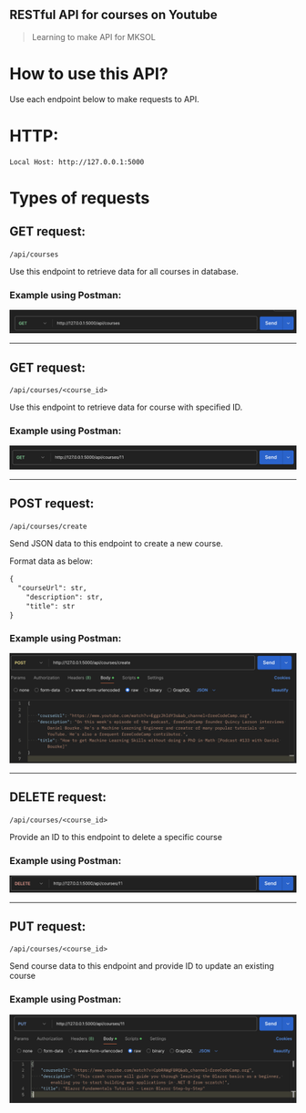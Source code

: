 ## RESTful API for courses on Youtube
>Learning to make API for MKSOL

# How to use this API?

Use each endpoint below to make requests to API.

# HTTP:

``Local Host: http://127.0.0.1:5000
 ``

# Types of requests


## GET request:
``/api/courses``

Use this endpoint to retrieve data for all courses in database.

### Example using Postman:
![Get all courses example](assets/img/course_api_get_courses.png)


---

## GET request:
``/api/courses/<course_id>``

Use this endpoint to retrieve data for course with specified ID.

### Example using Postman:
![Get course by ID example](assets/img/course_api_get_course_by_id.png)

---

## POST request:
``/api/courses/create``

Send JSON data to this endpoint to create a new course.

Format data as below:
```
{
  "courseUrl": str,
    "description": str,
    "title": str
}
```

### Example using Postman:
![Create new course example](assets/img/course_api_create_course.png)


---

## DELETE request:
``/api/courses/<course_id>``

Provide an ID to this endpoint to delete a specific course

### Example using Postman:
![Delete course example](assets/img/course_api_delete_course.png)


---

## PUT request:
``/api/courses/<course_id>``

Send course data to this endpoint and provide ID to update an existing course

### Example using Postman:

![Update course example](assets/img/course_api_update_course.png)


